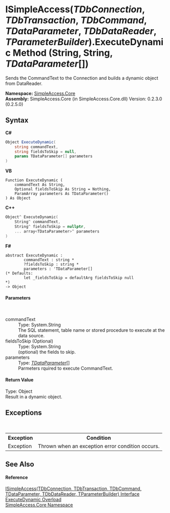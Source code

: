 # ISimpleAccess(*TDbConnection*, *TDbTransaction*, *TDbCommand*, *TDataParameter*, *TDbDataReader*, *TParameterBuilder*).ExecuteDynamic Method (String, String, *TDataParameter*[])
 

Sends the CommandText to the Connection and builds a dynamic object from DataReader.

**Namespace:**&nbsp;<a href="N_SimpleAccess_Core">SimpleAccess.Core</a><br />**Assembly:**&nbsp;SimpleAccess.Core (in SimpleAccess.Core.dll) Version: 0.2.3.0 (0.2.5.0)

## Syntax

**C#**<br />
``` C#
Object ExecuteDynamic(
	string commandText,
	string fieldsToSkip = null,
	params TDataParameter[] parameters
)
```

**VB**<br />
``` VB
Function ExecuteDynamic ( 
	commandText As String,
	Optional fieldsToSkip As String = Nothing,
	ParamArray parameters As TDataParameter()
) As Object
```

**C++**<br />
``` C++
Object^ ExecuteDynamic(
	String^ commandText, 
	String^ fieldsToSkip = nullptr, 
	... array<TDataParameter>^ parameters
)
```

**F#**<br />
``` F#
abstract ExecuteDynamic : 
        commandText : string * 
        ?fieldsToSkip : string * 
        parameters : 'TDataParameter[] 
(* Defaults:
        let _fieldsToSkip = defaultArg fieldsToSkip null
*)
-> Object 

```


#### Parameters
&nbsp;<dl><dt>commandText</dt><dd>Type: System.String<br />The SQL statement, table name or stored procedure to execute at the data source.</dd><dt>fieldsToSkip (Optional)</dt><dd>Type: System.String<br />(optional) the fields to skip.</dd><dt>parameters</dt><dd>Type: <a href="T_SimpleAccess_Core_ISimpleAccess_6">*TDataParameter*</a>[]<br />Parmeters rquired to execute CommandText.</dd></dl>

#### Return Value
Type: Object<br />Result in a dynamic object.

## Exceptions
&nbsp;<table><tr><th>Exception</th><th>Condition</th></tr><tr><td>Exception</td><td>Thrown when an exception error condition occurs.</td></tr></table>

## See Also


#### Reference
<a href="T_SimpleAccess_Core_ISimpleAccess_6">ISimpleAccess(TDbConnection, TDbTransaction, TDbCommand, TDataParameter, TDbDataReader, TParameterBuilder) Interface</a><br /><a href="Overload_SimpleAccess_Core_ISimpleAccess_6_ExecuteDynamic">ExecuteDynamic Overload</a><br /><a href="N_SimpleAccess_Core">SimpleAccess.Core Namespace</a><br />